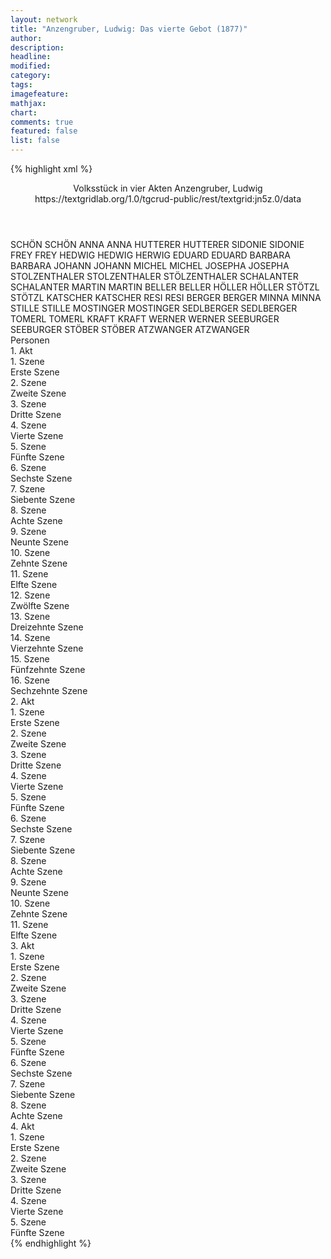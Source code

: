 ```yaml
---
layout: network
title: "Anzengruber, Ludwig: Das vierte Gebot (1877)"
author:
description:
headline:
modified:
category:
tags:
imagefeature: 
mathjax: 
chart: 
comments: true
featured: false
list: false
---
```

{% highlight xml %}
<?xml-model href="https://raw.githubusercontent.com/DLiNa/project/master/rules/lina.rnc"?><?xml-model href="https://raw.githubusercontent.com/DLiNa/project/master/rules/lina.sch"?>
<play xmlns="http://lina.digital">
  <header>
    <title>Das vierte Gebot</title>
  	<subtitle>Volksstück in vier Akten</subtitle>
    <author>Anzengruber, Ludwig</author>
  	<date when="1877" type="premiere"/>
  	<date when="1878" type="print"/>
  	<source>https://textgridlab.org/1.0/tgcrud-public/rest/textgrid:jn5z.0/data</source>
  </header>
  <personae>
    <character>
      <name>SCHÖN</name>
      <alias xml:id="schön">
        <name>SCHÖN</name>
      </alias>
    </character>
    <character>
      <name>ANNA</name>
      <alias xml:id="anna">
        <name>ANNA</name>
      </alias>
    </character>
    <character>
      <name>HUTTERER</name>
      <alias xml:id="hutterer">
        <name>HUTTERER</name>
      </alias>
    </character>
    <character>
      <name>SIDONIE</name>
      <alias xml:id="sidonie">
        <name>SIDONIE</name>
      </alias>
    </character>
    <character>
      <name>FREY</name>
      <alias xml:id="frey">
        <name>FREY</name>
      </alias>
    </character>
    <character>
      <name>HEDWIG</name>
      <alias xml:id="hedwig">
        <name>HEDWIG</name>
      </alias>
    	<alias xml:id="herwig">
    		<name>HERWIG</name>
    	</alias>
    </character>
    <character>
      <name>EDUARD</name>
      <alias xml:id="eduard">
        <name>EDUARD</name>
      </alias>
    </character>
    <character>
      <name>BARBARA</name>
      <alias xml:id="barbara">
        <name>BARBARA</name>
      </alias>
    </character>
    <character>
      <name>JOHANN</name>
      <alias xml:id="johann">
        <name>JOHANN</name>
      </alias>
    </character>
    <character>
      <name>MICHEL</name>
      <alias xml:id="michel">
        <name>MICHEL</name>
      </alias>
    </character>
    <character>
      <name>JOSEPHA</name>
      <alias xml:id="josepha">
        <name>JOSEPHA</name>
      </alias>
    </character>
    <character>
      <name>STOLZENTHALER</name>
      <alias xml:id="stolzenthaler">
        <name>STOLZENTHALER</name>
      </alias>
    	<alias xml:id="stölzenthaler">
    		<name>STÖLZENTHALER</name>
    	</alias>
    </character>
    <character>
      <name>SCHALANTER</name>
      <alias xml:id="schalanter">
        <name>SCHALANTER</name>
      </alias>
    </character>
    <character>
      <name>MARTIN</name>
      <alias xml:id="martin">
        <name>MARTIN</name>
      </alias>
    </character>
    <character>
      <name>BELLER</name>
      <alias xml:id="beller">
        <name>BELLER</name>
      </alias>
    </character>
    <character>
      <name>HÖLLER</name>
      <alias xml:id="höller">
        <name>HÖLLER</name>
      </alias>
    </character>
    <character>
      <name>STÖTZL</name>
      <alias xml:id="stötzl">
        <name>STÖTZL</name>
      </alias>
    </character>
    <character>
      <name>KATSCHER</name>
      <alias xml:id="katscher">
        <name>KATSCHER</name>
      </alias>
    </character>
    <character>
      <name>RESI</name>
      <alias xml:id="resi">
        <name>RESI</name>
      </alias>
    </character>
    <character>
      <name>BERGER</name>
      <alias xml:id="berger">
        <name>BERGER</name>
      </alias>
    </character>
    <character>
      <name>MINNA</name>
      <alias xml:id="minna">
        <name>MINNA</name>
      </alias>
    </character>
    <character>
      <name>STILLE</name>
      <alias xml:id="stille">
        <name>STILLE</name>
      </alias>
    </character>
    <character>
      <name>MOSTINGER</name>
      <alias xml:id="mostinger">
        <name>MOSTINGER</name>
      </alias>
    </character>
    <character>
      <name>SEDLBERGER</name>
      <alias xml:id="sedlberger">
        <name>SEDLBERGER</name>
      </alias>
    </character>
    <character>
      <name>TOMERL</name>
      <alias xml:id="tomerl">
        <name>TOMERL</name>
      </alias>
    </character>
    <character>
      <name>KRAFT</name>
      <alias xml:id="kraft">
        <name>KRAFT</name>
      </alias>
    </character>
    <character>
      <name>WERNER</name>
      <alias xml:id="werner">
        <name>WERNER</name>
      </alias>
    </character>
    <character>
      <name>SEEBURGER</name>
      <alias xml:id="seeburger">
        <name>SEEBURGER</name>
      </alias>
    </character>
    <character>
      <name>STÖBER</name>
      <alias xml:id="stöber">
        <name>STÖBER</name>
      </alias>
    </character>
    <character>
      <name>ATZWANGER</name>
      <alias xml:id="atzwanger">
        <name>ATZWANGER</name>
      </alias>
    </character>
  </personae>
  <text>
    <div>
      <head>Personen</head>
    </div>
    <div>
      <head>1. Akt</head>
      <div>
        <head>1. Szene</head>
        <div>
          <head>Erste Szene</head>
          <sp who="#schön">
            <amount n="9" unit="speech_acts"/>
            <amount n="171" unit="words"/>
            <amount n="6" unit="lines"/>
            <amount n="913" unit="chars"/>
          </sp>
          <sp who="#anna">
            <amount n="7" unit="speech_acts"/>
            <amount n="127" unit="words"/>
            <amount n="5" unit="lines"/>
            <amount n="649" unit="chars"/>
          </sp>
        </div>
      </div>
      <div>
        <head>2. Szene</head>
        <div>
          <head>Zweite Szene</head>
          <sp who="#anna">
            <amount n="9" unit="speech_acts"/>
            <amount n="150" unit="words"/>
            <amount n="7" unit="lines"/>
            <amount n="750" unit="chars"/>
          </sp>
          <sp who="#schön">
            <amount n="7" unit="speech_acts"/>
            <amount n="656" unit="words"/>
            <amount n="4" unit="lines"/>
            <amount n="3359" unit="chars"/>
          </sp>
          <sp who="#hutterer">
            <amount n="9" unit="speech_acts"/>
            <amount n="307" unit="words"/>
            <amount n="4" unit="lines"/>
            <amount n="1667" unit="chars"/>
          </sp>
        </div>
      </div>
      <div>
        <head>3. Szene</head>
        <div>
          <head>Dritte Szene</head>
          <sp who="#schön">
            <amount n="4" unit="speech_acts"/>
            <amount n="61" unit="words"/>
            <amount n="3" unit="lines"/>
            <amount n="302" unit="chars"/>
          </sp>
          <sp who="#anna">
            <amount n="3" unit="speech_acts"/>
            <amount n="65" unit="words"/>
            <amount n="2" unit="lines"/>
            <amount n="348" unit="chars"/>
          </sp>
        </div>
      </div>
      <div>
        <head>4. Szene</head>
        <div>
          <head>Vierte Szene</head>
          <sp who="#hutterer">
            <amount n="12" unit="speech_acts"/>
            <amount n="391" unit="words"/>
            <amount n="5" unit="lines"/>
            <amount n="2023" unit="chars"/>
          </sp>
          <sp who="#sidonie">
            <amount n="11" unit="speech_acts"/>
            <amount n="108" unit="words"/>
            <amount n="9" unit="lines"/>
            <amount n="557" unit="chars"/>
          </sp>
        </div>
      </div>
      <div>
        <head>5. Szene</head>
        <div>
          <head>Fünfte Szene</head>
          <sp who="#frey">
            <amount n="12" unit="speech_acts"/>
            <amount n="136" unit="words"/>
            <amount n="11" unit="lines"/>
            <amount n="750" unit="chars"/>
          </sp>
          <sp who="#hutterer">
            <amount n="12" unit="speech_acts"/>
            <amount n="161" unit="words"/>
            <amount n="8" unit="lines"/>
            <amount n="852" unit="chars"/>
          </sp>
        </div>
      </div>
      <div>
        <head>6. Szene</head>
        <div>
          <head>Sechste Szene</head>
          <sp who="#hutterer">
            <amount n="16" unit="speech_acts"/>
            <amount n="469" unit="words"/>
            <amount n="9" unit="lines"/>
            <amount n="2515" unit="chars"/>
          </sp>
          <sp who="#frey">
            <amount n="1" unit="speech_acts"/>
            <amount n="8" unit="words"/>
            <amount n="1" unit="lines"/>
            <amount n="60" unit="chars"/>
          </sp>
          <sp who="#sidonie">
            <amount n="10" unit="speech_acts"/>
            <amount n="162" unit="words"/>
            <amount n="8" unit="lines"/>
            <amount n="898" unit="chars"/>
          </sp>
          <sp who="#hedwig">
            <amount n="7" unit="speech_acts"/>
            <amount n="29" unit="words"/>
            <amount n="7" unit="lines"/>
            <amount n="159" unit="chars"/>
          </sp>
        </div>
      </div>
      <div>
        <head>7. Szene</head>
        <div>
          <head>Siebente Szene</head>
          <sp who="#hedwig">
            <amount n="10" unit="speech_acts"/>
            <amount n="174" unit="words"/>
            <amount n="6" unit="lines"/>
            <amount n="944" unit="chars"/>
          </sp>
          <sp who="#frey">
            <amount n="9" unit="speech_acts"/>
            <amount n="267" unit="words"/>
            <amount n="5" unit="lines"/>
            <amount n="1436" unit="chars"/>
          </sp>
        </div>
      </div>
      <div>
        <head>8. Szene</head>
        <div>
          <head>Achte Szene</head>
          <sp who="#frey">
            <amount n="2" unit="speech_acts"/>
            <amount n="121" unit="words"/>
            <amount n="708" unit="chars"/>
          </sp>
          <sp who="#hutterer">
            <amount n="2" unit="speech_acts"/>
            <amount n="48" unit="words"/>
            <amount n="1" unit="lines"/>
            <amount n="265" unit="chars"/>
          </sp>
        </div>
      </div>
      <div>
        <head>9. Szene</head>
        <div>
          <head>Neunte Szene</head>
          <sp who="#schön">
            <amount n="2" unit="speech_acts"/>
            <amount n="12" unit="words"/>
            <amount n="2" unit="lines"/>
            <amount n="53" unit="chars"/>
          </sp>
          <sp who="#anna">
            <amount n="1" unit="speech_acts"/>
            <amount n="5" unit="words"/>
            <amount n="1" unit="lines"/>
            <amount n="21" unit="chars"/>
          </sp>
          <sp who="#hutterer">
            <amount n="2" unit="speech_acts"/>
            <amount n="75" unit="words"/>
            <amount n="1" unit="lines"/>
            <amount n="349" unit="chars"/>
          </sp>
          <sp who="#eduard">
            <amount n="1" unit="speech_acts"/>
            <amount n="7" unit="words"/>
            <amount n="1" unit="lines"/>
            <amount n="43" unit="chars"/>
          </sp>
        </div>
      </div>
      <div>
        <head>10. Szene</head>
        <div>
          <head>Zehnte Szene</head>
          <sp who="#barbara">
            <amount n="14" unit="speech_acts"/>
            <amount n="204" unit="words"/>
            <amount n="10" unit="lines"/>
            <amount n="1045" unit="chars"/>
          </sp>
          <sp who="#johann">
            <amount n="4" unit="speech_acts"/>
            <amount n="28" unit="words"/>
            <amount n="4" unit="lines"/>
            <amount n="120" unit="chars"/>
          </sp>
          <sp who="#michel">
            <amount n="10" unit="speech_acts"/>
            <amount n="114" unit="words"/>
            <amount n="8" unit="lines"/>
            <amount n="588" unit="chars"/>
          </sp>
        </div>
      </div>
      <div>
        <head>11. Szene</head>
        <div>
          <head>Elfte Szene</head>
          <sp who="#barbara">
            <amount n="14" unit="speech_acts"/>
            <amount n="334" unit="words"/>
            <amount n="6" unit="lines"/>
            <amount n="1729" unit="chars"/>
          </sp>
          <sp who="#johann">
            <amount n="13" unit="speech_acts"/>
            <amount n="110" unit="words"/>
            <amount n="12" unit="lines"/>
            <amount n="587" unit="chars"/>
          </sp>
        </div>
      </div>
      <div>
        <head>12. Szene</head>
        <div>
          <head>Zwölfte Szene</head>
          <sp who="#barbara">
            <amount n="7" unit="speech_acts"/>
            <amount n="66" unit="words"/>
            <amount n="6" unit="lines"/>
            <amount n="352" unit="chars"/>
          </sp>
          <sp who="#josepha">
            <amount n="3" unit="speech_acts"/>
            <amount n="28" unit="words"/>
            <amount n="3" unit="lines"/>
            <amount n="146" unit="chars"/>
          </sp>
          <sp who="#johann">
            <amount n="2" unit="speech_acts"/>
            <amount n="15" unit="words"/>
            <amount n="2" unit="lines"/>
            <amount n="67" unit="chars"/>
          </sp>
          <sp who="#stolzenthaler">
            <amount n="6" unit="speech_acts"/>
            <amount n="190" unit="words"/>
            <amount n="3" unit="lines"/>
            <amount n="925" unit="chars"/>
          </sp>
          <sp who="#stölzenthaler">
            <amount n="1" unit="speech_acts"/>
            <amount n="36" unit="words"/>
            <amount n="193" unit="chars"/>
          </sp>
        </div>
      </div>
      <div>
        <head>13. Szene</head>
        <div>
          <head>Dreizehnte Szene</head>
          <sp who="#barbara">
            <amount n="10" unit="speech_acts"/>
            <amount n="207" unit="words"/>
            <amount n="7" unit="lines"/>
            <amount n="992" unit="chars"/>
          </sp>
          <sp who="#josepha">
            <amount n="9" unit="speech_acts"/>
            <amount n="171" unit="words"/>
            <amount n="6" unit="lines"/>
            <amount n="917" unit="chars"/>
          </sp>
          <sp who="#johann">
            <amount n="2" unit="speech_acts"/>
            <amount n="9" unit="words"/>
            <amount n="2" unit="lines"/>
            <amount n="36" unit="chars"/>
          </sp>
        </div>
      </div>
      <div>
        <head>14. Szene</head>
        <div>
          <head>Vierzehnte Szene</head>
          <sp who="#schalanter">
            <amount n="17" unit="speech_acts"/>
            <amount n="700" unit="words"/>
            <amount n="7" unit="lines"/>
            <amount n="3571" unit="chars"/>
          </sp>
          <sp who="#barbara">
            <amount n="11" unit="speech_acts"/>
            <amount n="86" unit="words"/>
            <amount n="10" unit="lines"/>
            <amount n="463" unit="chars"/>
          </sp>
          <sp who="#martin">
            <amount n="8" unit="speech_acts"/>
            <amount n="176" unit="words"/>
            <amount n="5" unit="lines"/>
            <amount n="866" unit="chars"/>
          </sp>
          <sp who="#johann">
            <amount n="1" unit="speech_acts"/>
            <amount n="3" unit="words"/>
            <amount n="1" unit="lines"/>
            <amount n="17" unit="chars"/>
          </sp>
          <sp who="#josepha">
            <amount n="1" unit="speech_acts"/>
            <amount n="6" unit="words"/>
            <amount n="1" unit="lines"/>
            <amount n="29" unit="chars"/>
          </sp>
        </div>
      </div>
      <div>
        <head>15. Szene</head>
        <div>
          <head>Fünfzehnte Szene</head>
          <sp who="#herwig">
            <amount n="4" unit="speech_acts"/>
            <amount n="915" unit="words"/>
            <amount n="1" unit="lines"/>
            <amount n="4663" unit="chars"/>
          </sp>
          <sp who="#schalanter">
            <amount n="1" unit="speech_acts"/>
            <amount n="16" unit="words"/>
            <amount n="1" unit="lines"/>
            <amount n="99" unit="chars"/>
          </sp>
          <sp who="#martin">
            <amount n="3" unit="speech_acts"/>
            <amount n="22" unit="words"/>
            <amount n="3" unit="lines"/>
            <amount n="123" unit="chars"/>
          </sp>
          <sp who="#josepha">
            <amount n="1" unit="speech_acts"/>
            <amount n="1" unit="words"/>
            <amount n="1" unit="lines"/>
            <amount n="3" unit="chars"/>
          </sp>
        </div>
      </div>
      <div>
        <head>16. Szene</head>
        <div>
          <head>Sechzehnte Szene</head>
          <sp who="#schalanter">
            <amount n="3" unit="speech_acts"/>
            <amount n="126" unit="words"/>
            <amount n="1" unit="lines"/>
            <amount n="663" unit="chars"/>
          </sp>
          <sp who="#barbara">
            <amount n="1" unit="speech_acts"/>
            <amount n="19" unit="words"/>
            <amount n="1" unit="lines"/>
            <amount n="87" unit="chars"/>
          </sp>
          <sp who="#schalanter #barbara">
            <amount n="1" unit="speech_acts"/>
            <amount n="6" unit="words"/>
            <amount n="1" unit="lines"/>
            <amount n="23" unit="chars"/>
          </sp>
        </div>
      </div>
    </div>
    <div>
      <head>2. Akt</head>
      <div>
        <head>1. Szene</head>
        <div>
          <head>Erste Szene</head>
          <sp who="#anna">
            <amount n="8" unit="speech_acts"/>
            <amount n="207" unit="words"/>
            <amount n="4" unit="lines"/>
            <amount n="1036" unit="chars"/>
          </sp>
          <sp who="#schön">
            <amount n="9" unit="speech_acts"/>
            <amount n="105" unit="words"/>
            <amount n="7" unit="lines"/>
            <amount n="526" unit="chars"/>
          </sp>
          <sp who="#eduard">
            <amount n="2" unit="speech_acts"/>
            <amount n="42" unit="words"/>
            <amount n="1" unit="lines"/>
            <amount n="216" unit="chars"/>
          </sp>
        </div>
      </div>
      <div>
        <head>2. Szene</head>
        <div>
          <head>Zweite Szene</head>
          <sp who="#beller">
            <amount n="10" unit="speech_acts"/>
            <amount n="19" unit="words"/>
            <amount n="10" unit="lines"/>
            <amount n="90" unit="chars"/>
          </sp>
          <sp who="#anna">
            <amount n="9" unit="speech_acts"/>
            <amount n="85" unit="words"/>
            <amount n="8" unit="lines"/>
            <amount n="434" unit="chars"/>
          </sp>
        </div>
      </div>
      <div>
        <head>3. Szene</head>
        <div>
          <head>Dritte Szene</head>
          <sp who="#schön">
            <amount n="2" unit="speech_acts"/>
            <amount n="19" unit="words"/>
            <amount n="2" unit="lines"/>
            <amount n="97" unit="chars"/>
          </sp>
          <sp who="#anna">
            <amount n="3" unit="speech_acts"/>
            <amount n="38" unit="words"/>
            <amount n="3" unit="lines"/>
            <amount n="176" unit="chars"/>
          </sp>
          <sp who="#schalanter">
            <amount n="3" unit="speech_acts"/>
            <amount n="60" unit="words"/>
            <amount n="2" unit="lines"/>
            <amount n="316" unit="chars"/>
          </sp>
          <sp who="#martin">
            <amount n="6" unit="speech_acts"/>
            <amount n="165" unit="words"/>
            <amount n="3" unit="lines"/>
            <amount n="830" unit="chars"/>
          </sp>
          <sp who="#eduard">
            <amount n="6" unit="speech_acts"/>
            <amount n="42" unit="words"/>
            <amount n="6" unit="lines"/>
            <amount n="232" unit="chars"/>
          </sp>
        </div>
      </div>
      <div>
        <head>4. Szene</head>
        <div>
          <head>Vierte Szene</head>
          <sp who="#schalanter">
            <amount n="10" unit="speech_acts"/>
            <amount n="333" unit="words"/>
            <amount n="6" unit="lines"/>
            <amount n="1754" unit="chars"/>
          </sp>
          <sp who="#martin">
            <amount n="9" unit="speech_acts"/>
            <amount n="172" unit="words"/>
            <amount n="7" unit="lines"/>
            <amount n="865" unit="chars"/>
          </sp>
        </div>
      </div>
      <div>
        <head>5. Szene</head>
        <div>
          <head>Fünfte Szene</head>
          <sp who="#frey">
            <amount n="13" unit="speech_acts"/>
            <amount n="81" unit="words"/>
            <amount n="13" unit="lines"/>
            <amount n="426" unit="chars"/>
          </sp>
          <sp who="#hedwig">
            <amount n="13" unit="speech_acts"/>
            <amount n="258" unit="words"/>
            <amount n="9" unit="lines"/>
            <amount n="1410" unit="chars"/>
          </sp>
        </div>
      </div>
      <div>
        <head>6. Szene</head>
        <div>
          <head>Sechste Szene</head>
          <sp who="#schalanter">
            <amount n="6" unit="speech_acts"/>
            <amount n="193" unit="words"/>
            <amount n="3" unit="lines"/>
            <amount n="966" unit="chars"/>
          </sp>
          <sp who="#martin">
            <amount n="6" unit="speech_acts"/>
            <amount n="43" unit="words"/>
            <amount n="6" unit="lines"/>
            <amount n="194" unit="chars"/>
          </sp>
        </div>
      </div>
      <div>
        <head>7. Szene</head>
        <div>
          <head>Siebente Szene</head>
          <sp who="#höller">
            <amount n="4" unit="speech_acts"/>
            <amount n="116" unit="words"/>
            <amount n="2" unit="lines"/>
            <amount n="595" unit="chars"/>
          </sp>
          <sp who="#stolzenthaler">
            <amount n="14" unit="speech_acts"/>
            <amount n="299" unit="words"/>
            <amount n="9" unit="lines"/>
            <amount n="1468" unit="chars"/>
          </sp>
          <sp who="#schalanter">
            <amount n="12" unit="speech_acts"/>
            <amount n="257" unit="words"/>
            <amount n="6" unit="lines"/>
            <amount n="1376" unit="chars"/>
          </sp>
          <sp who="#martin">
            <amount n="3" unit="speech_acts"/>
            <amount n="18" unit="words"/>
            <amount n="3" unit="lines"/>
            <amount n="87" unit="chars"/>
          </sp>
        </div>
      </div>
      <div>
        <head>8. Szene</head>
        <div>
          <head>Achte Szene</head>
          <sp who="#barbara">
            <amount n="1" unit="speech_acts"/>
            <amount n="13" unit="words"/>
            <amount n="1" unit="lines"/>
            <amount n="57" unit="chars"/>
          </sp>
          <sp who="#stötzl #katscher">
            <amount n="1" unit="speech_acts"/>
            <amount n="5" unit="words"/>
            <amount n="1" unit="lines"/>
            <amount n="38" unit="chars"/>
          </sp>
          <sp who="#schalanter">
            <amount n="2" unit="speech_acts"/>
            <amount n="73" unit="words"/>
            <amount n="1" unit="lines"/>
            <amount n="379" unit="chars"/>
          </sp>
          <sp who="#josepha">
            <amount n="2" unit="speech_acts"/>
            <amount n="11" unit="words"/>
            <amount n="2" unit="lines"/>
            <amount n="53" unit="chars"/>
          </sp>
          <sp who="#stötzl">
            <amount n="1" unit="speech_acts"/>
            <amount n="15" unit="words"/>
            <amount n="1" unit="lines"/>
            <amount n="62" unit="chars"/>
          </sp>
          <sp who="#katscher">
            <amount n="1" unit="speech_acts"/>
            <amount n="6" unit="words"/>
            <amount n="1" unit="lines"/>
            <amount n="30" unit="chars"/>
          </sp>
          <sp who="#martin">
            <amount n="1" unit="speech_acts"/>
            <amount n="16" unit="words"/>
            <amount n="1" unit="lines"/>
            <amount n="85" unit="chars"/>
          </sp>
        </div>
      </div>
      <div>
        <head>9. Szene</head>
        <div>
          <head>Neunte Szene</head>
          <sp who="#stolzenthaler">
            <amount n="28" unit="speech_acts"/>
            <amount n="693" unit="words"/>
            <amount n="18" unit="lines"/>
            <amount n="3718" unit="chars"/>
          </sp>
          <sp who="#hedwig">
            <amount n="28" unit="speech_acts"/>
            <amount n="460" unit="words"/>
            <amount n="25" unit="lines"/>
            <amount n="2461" unit="chars"/>
          </sp>
        </div>
      </div>
      <div>
        <head>10. Szene</head>
        <div>
          <head>Zehnte Szene</head>
          <sp who="#hedwig">
            <amount n="3" unit="speech_acts"/>
            <amount n="350" unit="words"/>
            <amount n="1" unit="lines"/>
            <amount n="1874" unit="chars"/>
          </sp>
          <sp who="#resi">
            <amount n="1" unit="speech_acts"/>
            <amount n="3" unit="words"/>
            <amount n="1" unit="lines"/>
            <amount n="19" unit="chars"/>
          </sp>
        </div>
      </div>
      <div>
        <head>11. Szene</head>
        <div>
          <head>Elfte Szene</head>
          <sp who="#stolzenthaler">
            <amount n="9" unit="speech_acts"/>
            <amount n="298" unit="words"/>
            <amount n="5" unit="lines"/>
            <amount n="1547" unit="chars"/>
          </sp>
          <sp who="#resi">
            <amount n="2" unit="speech_acts"/>
            <amount n="16" unit="words"/>
            <amount n="2" unit="lines"/>
            <amount n="77" unit="chars"/>
          </sp>
          <sp who="#sidonie">
            <amount n="3" unit="speech_acts"/>
            <amount n="26" unit="words"/>
            <amount n="3" unit="lines"/>
            <amount n="148" unit="chars"/>
          </sp>
          <sp who="#hutterer">
            <amount n="5" unit="speech_acts"/>
            <amount n="76" unit="words"/>
            <amount n="4" unit="lines"/>
            <amount n="436" unit="chars"/>
          </sp>
        </div>
      </div>
    </div>
    <div>
      <head>3. Akt</head>
      <div>
        <head>1. Szene</head>
        <div>
          <head>Erste Szene</head>
          <sp who="#berger">
            <amount n="7" unit="speech_acts"/>
            <amount n="47" unit="words"/>
            <amount n="6" unit="lines"/>
            <amount n="265" unit="chars"/>
          </sp>
          <sp who="#minna">
            <amount n="1" unit="speech_acts"/>
            <amount n="9" unit="words"/>
            <amount n="1" unit="lines"/>
            <amount n="47" unit="chars"/>
          </sp>
          <sp who="#frey">
            <amount n="1" unit="speech_acts"/>
            <amount n="14" unit="words"/>
            <amount n="1" unit="lines"/>
            <amount n="78" unit="chars"/>
          </sp>
          <sp who="#stille">
            <amount n="5" unit="speech_acts"/>
            <amount n="15" unit="words"/>
            <amount n="5" unit="lines"/>
            <amount n="80" unit="chars"/>
          </sp>
          <sp who="#johann">
            <amount n="1" unit="speech_acts"/>
            <amount n="20" unit="words"/>
            <amount n="103" unit="chars"/>
          </sp>
        </div>
      </div>
      <div>
        <head>2. Szene</head>
        <div>
          <head>Zweite Szene</head>
          <sp who="#schalanter">
            <amount n="5" unit="speech_acts"/>
            <amount n="102" unit="words"/>
            <amount n="2" unit="lines"/>
            <amount n="513" unit="chars"/>
          </sp>
          <sp who="#barbara">
            <amount n="3" unit="speech_acts"/>
            <amount n="35" unit="words"/>
            <amount n="3" unit="lines"/>
            <amount n="172" unit="chars"/>
          </sp>
          <sp who="#johann">
            <amount n="3" unit="speech_acts"/>
            <amount n="14" unit="words"/>
            <amount n="3" unit="lines"/>
            <amount n="77" unit="chars"/>
          </sp>
          <sp who="#mostinger">
            <amount n="2" unit="speech_acts"/>
            <amount n="50" unit="words"/>
            <amount n="1" unit="lines"/>
            <amount n="250" unit="chars"/>
          </sp>
        </div>
      </div>
      <div>
        <head>3. Szene</head>
        <div>
          <head>Dritte Szene</head>
          <sp who="#barbara">
            <amount n="4" unit="speech_acts"/>
            <amount n="37" unit="words"/>
            <amount n="4" unit="lines"/>
            <amount n="197" unit="chars"/>
          </sp>
          <sp who="#josepha">
            <amount n="13" unit="speech_acts"/>
            <amount n="399" unit="words"/>
            <amount n="8" unit="lines"/>
            <amount n="2008" unit="chars"/>
          </sp>
          <sp who="#johann">
            <amount n="10" unit="speech_acts"/>
            <amount n="172" unit="words"/>
            <amount n="8" unit="lines"/>
            <amount n="881" unit="chars"/>
          </sp>
          <sp who="#katscher">
            <amount n="3" unit="speech_acts"/>
            <amount n="33" unit="words"/>
            <amount n="3" unit="lines"/>
            <amount n="156" unit="chars"/>
          </sp>
          <sp who="#mostinger">
            <amount n="3" unit="speech_acts"/>
            <amount n="126" unit="words"/>
            <amount n="1" unit="lines"/>
            <amount n="636" unit="chars"/>
          </sp>
          <sp who="#schalanter">
            <amount n="3" unit="speech_acts"/>
            <amount n="29" unit="words"/>
            <amount n="2" unit="lines"/>
            <amount n="165" unit="chars"/>
          </sp>
          <sp who="#stötzl">
            <amount n="1" unit="speech_acts"/>
            <amount n="2" unit="words"/>
            <amount n="1" unit="lines"/>
            <amount n="14" unit="chars"/>
          </sp>
          <sp who="#sedlberger">
            <amount n="1" unit="speech_acts"/>
            <amount n="4" unit="words"/>
            <amount n="1" unit="lines"/>
            <amount n="24" unit="chars"/>
          </sp>
        </div>
      </div>
      <div>
        <head>4. Szene</head>
        <div>
          <head>Vierte Szene</head>
          <sp who="#schalanter">
            <amount n="11" unit="speech_acts"/>
            <amount n="156" unit="words"/>
            <amount n="9" unit="lines"/>
            <amount n="812" unit="chars"/>
          </sp>
          <sp who="#frey">
            <amount n="15" unit="speech_acts"/>
            <amount n="355" unit="words"/>
            <amount n="8" unit="lines"/>
            <amount n="1976" unit="chars"/>
          </sp>
          <sp who="#mostinger">
            <amount n="2" unit="speech_acts"/>
            <amount n="5" unit="words"/>
            <amount n="2" unit="lines"/>
            <amount n="35" unit="chars"/>
          </sp>
          <sp who="#barbara">
            <amount n="5" unit="speech_acts"/>
            <amount n="47" unit="words"/>
            <amount n="5" unit="lines"/>
            <amount n="234" unit="chars"/>
          </sp>
          <sp who="#martin">
            <amount n="12" unit="speech_acts"/>
            <amount n="248" unit="words"/>
            <amount n="6" unit="lines"/>
            <amount n="1282" unit="chars"/>
          </sp>
          <sp who="#sedlberger">
            <amount n="2" unit="speech_acts"/>
            <amount n="12" unit="words"/>
            <amount n="2" unit="lines"/>
            <amount n="59" unit="chars"/>
          </sp>
          <sp who="#stötzl">
            <amount n="1" unit="speech_acts"/>
            <amount n="6" unit="words"/>
            <amount n="1" unit="lines"/>
            <amount n="39" unit="chars"/>
          </sp>
          <sp who="#josepha">
            <amount n="1" unit="speech_acts"/>
            <amount n="8" unit="words"/>
            <amount n="1" unit="lines"/>
            <amount n="43" unit="chars"/>
          </sp>
          <sp who="#schalanter #mostinger #barbara #sedlberger #stötzl">
            <amount n="1" unit="speech_acts"/>
            <amount n="7" unit="words"/>
            <amount n="1" unit="lines"/>
            <amount n="37" unit="chars"/>
          </sp>
        </div>
      </div>
      <div>
        <head>5. Szene</head>
        <div>
          <head>Fünfte Szene</head>
          <sp who="#hedwig">
            <amount n="1" unit="speech_acts"/>
            <amount n="81" unit="words"/>
            <amount n="440" unit="chars"/>
          </sp>
        </div>
      </div>
      <div>
        <head>6. Szene</head>
        <div>
          <head>Sechste Szene</head>
          <sp who="#josepha">
            <amount n="2" unit="speech_acts"/>
            <amount n="9" unit="words"/>
            <amount n="2" unit="lines"/>
            <amount n="44" unit="chars"/>
          </sp>
          <sp who="#hedwig">
            <amount n="1" unit="speech_acts"/>
            <amount n="2" unit="words"/>
            <amount n="1" unit="lines"/>
            <amount n="10" unit="chars"/>
          </sp>
          <sp who="#martin">
            <amount n="1" unit="speech_acts"/>
            <amount n="30" unit="words"/>
            <amount n="153" unit="chars"/>
          </sp>
        </div>
      </div>
      <div>
        <head>7. Szene</head>
        <div>
          <head>Siebente Szene</head>
          <sp who="#tomerl">
            <amount n="2" unit="speech_acts"/>
            <amount n="42" unit="words"/>
            <amount n="1" unit="lines"/>
            <amount n="221" unit="chars"/>
          </sp>
          <sp who="#josepha">
            <amount n="1" unit="speech_acts"/>
            <amount n="4" unit="words"/>
            <amount n="1" unit="lines"/>
            <amount n="25" unit="chars"/>
          </sp>
          <sp who="#martin">
            <amount n="1" unit="speech_acts"/>
            <amount n="12" unit="words"/>
            <amount n="1" unit="lines"/>
            <amount n="64" unit="chars"/>
          </sp>
        </div>
      </div>
      <div>
        <head>8. Szene</head>
        <div>
          <head>Achte Szene</head>
          <sp who="#kraft">
            <amount n="10" unit="speech_acts"/>
            <amount n="115" unit="words"/>
            <amount n="8" unit="lines"/>
            <amount n="586" unit="chars"/>
          </sp>
          <sp who="#werner">
            <amount n="2" unit="speech_acts"/>
            <amount n="29" unit="words"/>
            <amount n="1" unit="lines"/>
            <amount n="152" unit="chars"/>
          </sp>
          <sp who="#frey">
            <amount n="4" unit="speech_acts"/>
            <amount n="16" unit="words"/>
            <amount n="4" unit="lines"/>
            <amount n="66" unit="chars"/>
          </sp>
          <sp who="#seeburger">
            <amount n="2" unit="speech_acts"/>
            <amount n="6" unit="words"/>
            <amount n="2" unit="lines"/>
            <amount n="36" unit="chars"/>
          </sp>
          <sp who="#hedwig">
            <amount n="4" unit="speech_acts"/>
            <amount n="9" unit="words"/>
            <amount n="4" unit="lines"/>
            <amount n="57" unit="chars"/>
          </sp>
          <sp who="#sidonie">
            <amount n="1" unit="speech_acts"/>
            <amount n="4" unit="words"/>
            <amount n="1" unit="lines"/>
            <amount n="25" unit="chars"/>
          </sp>
          <sp who="#stöber">
            <amount n="1" unit="speech_acts"/>
            <amount n="12" unit="words"/>
            <amount n="1" unit="lines"/>
            <amount n="74" unit="chars"/>
          </sp>
          <sp who="#martin">
            <amount n="1" unit="speech_acts"/>
            <amount n="1" unit="words"/>
            <amount n="1" unit="lines"/>
            <amount n="6" unit="chars"/>
          </sp>
        </div>
      </div>
    </div>
    <div>
      <head>4. Akt</head>
      <div>
        <head>1. Szene</head>
        <div>
          <head>Erste Szene</head>
          <sp who="#eduard">
            <amount n="5" unit="speech_acts"/>
            <amount n="261" unit="words"/>
            <amount n="1" unit="lines"/>
            <amount n="1527" unit="chars"/>
          </sp>
          <sp who="#schön">
            <amount n="7" unit="speech_acts"/>
            <amount n="237" unit="words"/>
            <amount n="3" unit="lines"/>
            <amount n="1137" unit="chars"/>
          </sp>
          <sp who="#anna">
            <amount n="6" unit="speech_acts"/>
            <amount n="149" unit="words"/>
            <amount n="3" unit="lines"/>
            <amount n="771" unit="chars"/>
          </sp>
        </div>
      </div>
      <div>
        <head>2. Szene</head>
        <div>
          <head>Zweite Szene</head>
          <sp who="#josepha">
            <amount n="6" unit="speech_acts"/>
            <amount n="126" unit="words"/>
            <amount n="3" unit="lines"/>
            <amount n="606" unit="chars"/>
          </sp>
          <sp who="#schön">
            <amount n="3" unit="speech_acts"/>
            <amount n="60" unit="words"/>
            <amount n="2" unit="lines"/>
            <amount n="306" unit="chars"/>
          </sp>
          <sp who="#anna">
            <amount n="2" unit="speech_acts"/>
            <amount n="28" unit="words"/>
            <amount n="2" unit="lines"/>
            <amount n="131" unit="chars"/>
          </sp>
          <sp who="#barbara">
            <amount n="6" unit="speech_acts"/>
            <amount n="82" unit="words"/>
            <amount n="5" unit="lines"/>
            <amount n="391" unit="chars"/>
          </sp>
          <sp who="#schalanter">
            <amount n="1" unit="speech_acts"/>
            <amount n="34" unit="words"/>
            <amount n="154" unit="chars"/>
          </sp>
        </div>
      </div>
      <div>
        <head>3. Szene</head>
        <div>
          <head>Dritte Szene</head>
          <sp who="#hutterer">
            <amount n="4" unit="speech_acts"/>
            <amount n="91" unit="words"/>
            <amount n="2" unit="lines"/>
            <amount n="444" unit="chars"/>
          </sp>
          <sp who="#josepha">
            <amount n="3" unit="speech_acts"/>
            <amount n="36" unit="words"/>
            <amount n="3" unit="lines"/>
            <amount n="173" unit="chars"/>
          </sp>
          <sp who="#eduard">
            <amount n="3" unit="speech_acts"/>
            <amount n="59" unit="words"/>
            <amount n="2" unit="lines"/>
            <amount n="325" unit="chars"/>
          </sp>
          <sp who="#hedwig">
            <amount n="7" unit="speech_acts"/>
            <amount n="361" unit="words"/>
            <amount n="3" unit="lines"/>
            <amount n="1938" unit="chars"/>
          </sp>
          <sp who="#sidonie">
            <amount n="1" unit="speech_acts"/>
            <amount n="3" unit="words"/>
            <amount n="1" unit="lines"/>
            <amount n="17" unit="chars"/>
          </sp>
          <sp who="#schön">
            <amount n="2" unit="speech_acts"/>
            <amount n="30" unit="words"/>
            <amount n="2" unit="lines"/>
            <amount n="212" unit="chars"/>
          </sp>
        </div>
      </div>
      <div>
        <head>4. Szene</head>
        <div>
          <head>Vierte Szene</head>
          <sp who="#atzwanger">
            <amount n="3" unit="speech_acts"/>
            <amount n="20" unit="words"/>
            <amount n="3" unit="lines"/>
            <amount n="103" unit="chars"/>
          </sp>
          <sp who="#martin">
            <amount n="7" unit="speech_acts"/>
            <amount n="280" unit="words"/>
            <amount n="2" unit="lines"/>
            <amount n="1421" unit="chars"/>
          </sp>
          <sp who="#eduard">
            <amount n="6" unit="speech_acts"/>
            <amount n="42" unit="words"/>
            <amount n="5" unit="lines"/>
            <amount n="213" unit="chars"/>
          </sp>
        </div>
      </div>
      <div>
        <head>5. Szene</head>
        <div>
          <head>Fünfte Szene</head>
          <sp who="#atzwanger">
            <amount n="2" unit="speech_acts"/>
            <amount n="11" unit="words"/>
            <amount n="2" unit="lines"/>
            <amount n="62" unit="chars"/>
          </sp>
          <sp who="#martin">
            <amount n="8" unit="speech_acts"/>
            <amount n="430" unit="words"/>
            <amount n="3" unit="lines"/>
            <amount n="2205" unit="chars"/>
          </sp>
          <sp who="#herwig">
            <amount n="4" unit="speech_acts"/>
            <amount n="117" unit="words"/>
            <amount n="2" unit="lines"/>
            <amount n="549" unit="chars"/>
          </sp>
          <sp who="#eduard">
            <amount n="3" unit="speech_acts"/>
            <amount n="16" unit="words"/>
            <amount n="3" unit="lines"/>
            <amount n="87" unit="chars"/>
          </sp>
          <sp who="#martin #atzwanger #eduard">
            <amount n="1" unit="speech_acts"/>
            <amount n="1" unit="words"/>
            <amount n="1" unit="lines"/>
            <amount n="5" unit="chars"/>
          </sp>
        </div>
      </div>
    </div>
  </text>
</play>
{% endhighlight %}